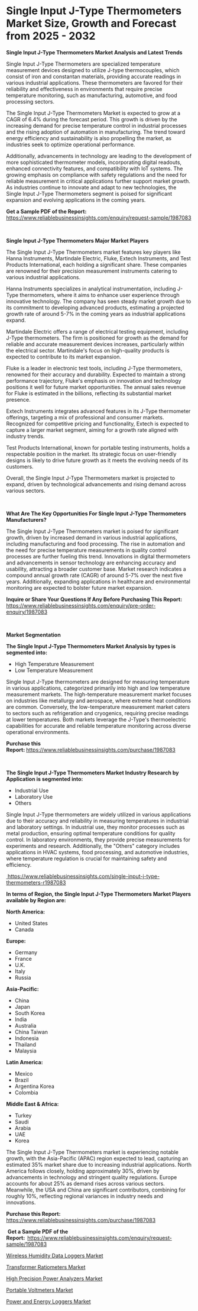 <p><h1>Single Input J-Type Thermometers Market Size, Growth and Forecast from 2025 - 2032</h1></p><p><strong>Single Input J-Type Thermometers Market Analysis and Latest Trends</strong></p>
<p><p>Single Input J-Type Thermometers are specialized temperature measurement devices designed to utilize J-type thermocouples, which consist of iron and constantan materials, providing accurate readings in various industrial applications. These thermometers are favored for their reliability and effectiveness in environments that require precise temperature monitoring, such as manufacturing, automotive, and food processing sectors.</p><p>The Single Input J-Type Thermometers Market is expected to grow at a CAGR of 6.4% during the forecast period. This growth is driven by the increasing demand for precise temperature control in industrial processes and the rising adoption of automation in manufacturing. The trend toward energy efficiency and sustainability is also propelling the market, as industries seek to optimize operational performance.</p><p>Additionally, advancements in technology are leading to the development of more sophisticated thermometer models, incorporating digital readouts, enhanced connectivity features, and compatibility with IoT systems. The growing emphasis on compliance with safety regulations and the need for reliable measurement in critical applications further support market growth. As industries continue to innovate and adapt to new technologies, the Single Input J-Type Thermometers segment is poised for significant expansion and evolving applications in the coming years.</p></p>
<p><strong>Get a Sample PDF of the Report:&nbsp;</strong> <a href="https://www.reliablebusinessinsights.com/enquiry/request-sample/1987083?utm_campaign=1113&utm_medium=2&utm_source=Github&utm_content=ia&utm_term=02032025&utm_id=single-input-j-type-thermometers">https://www.reliablebusinessinsights.com/enquiry/request-sample/1987083</a></p>
<p>&nbsp;</p>
<p><strong>Single Input J-Type Thermometers Major Market Players</strong></p>
<p><p>The Single Input J-Type Thermometers market features key players like Hanna Instruments, Martindale Electric, Fluke, Extech Instruments, and Test Products International, each holding a significant share. These companies are renowned for their precision measurement instruments catering to various industrial applications.</p><p>Hanna Instruments specializes in analytical instrumentation, including J-Type thermometers, where it aims to enhance user experience through innovative technology. The company has seen steady market growth due to its commitment to developing advanced products, estimating a projected growth rate of around 5-7% in the coming years as industrial applications expand.</p><p>Martindale Electric offers a range of electrical testing equipment, including J-Type thermometers. The firm is positioned for growth as the demand for reliable and accurate measurement devices increases, particularly within the electrical sector. Martindale's focus on high-quality products is expected to contribute to its market expansion.</p><p>Fluke is a leader in electronic test tools, including J-Type thermometers, renowned for their accuracy and durability. Expected to maintain a strong performance trajectory, Fluke's emphasis on innovation and technology positions it well for future market opportunities. The annual sales revenue for Fluke is estimated in the billions, reflecting its substantial market presence.</p><p>Extech Instruments integrates advanced features in its J-Type thermometer offerings, targeting a mix of professional and consumer markets. Recognized for competitive pricing and functionality, Extech is expected to capture a larger market segment, aiming for a growth rate aligned with industry trends.</p><p>Test Products International, known for portable testing instruments, holds a respectable position in the market. Its strategic focus on user-friendly designs is likely to drive future growth as it meets the evolving needs of its customers.</p><p>Overall, the Single Input J-Type Thermometers market is projected to expand, driven by technological advancements and rising demand across various sectors.</p></p>
<p>&nbsp;</p>
<p><strong>What Are The Key Opportunities For Single Input J-Type Thermometers Manufacturers?</strong></p>
<p><p>The Single Input J-Type Thermometers market is poised for significant growth, driven by increased demand in various industrial applications, including manufacturing and food processing. The rise in automation and the need for precise temperature measurements in quality control processes are further fueling this trend. Innovations in digital thermometers and advancements in sensor technology are enhancing accuracy and usability, attracting a broader customer base. Market research indicates a compound annual growth rate (CAGR) of around 5-7% over the next five years. Additionally, expanding applications in healthcare and environmental monitoring are expected to bolster future market expansion.</p></p>
<p><strong>Inquire or Share Your Questions If Any Before Purchasing This Report:</strong> <a href="https://www.reliablebusinessinsights.com/enquiry/pre-order-enquiry/1987083?utm_campaign=1113&utm_medium=2&utm_source=Github&utm_content=ia&utm_term=02032025&utm_id=single-input-j-type-thermometers">https://www.reliablebusinessinsights.com/enquiry/pre-order-enquiry/1987083</a></p>
<p>&nbsp;</p>
<p><strong>Market Segmentation</strong></p>
<p><strong>The Single Input J-Type Thermometers Market Analysis by types is segmented into:</strong></p>
<p><ul><li>High Temperature Measurement</li><li>Low Temperature Measurement</li></ul></p>
<p><p>Single Input J-Type thermometers are designed for measuring temperature in various applications, categorized primarily into high and low temperature measurement markets. The high-temperature measurement market focuses on industries like metallurgy and aerospace, where extreme heat conditions are common. Conversely, the low-temperature measurement market caters to sectors such as refrigeration and cryogenics, requiring precise readings at lower temperatures. Both markets leverage the J-Type's thermoelectric capabilities for accurate and reliable temperature monitoring across diverse operational environments.</p></p>
<p><strong>Purchase this Report:&nbsp;</strong><a href="https://www.reliablebusinessinsights.com/purchase/1987083?utm_campaign=1113&utm_medium=2&utm_source=Github&utm_content=ia&utm_term=02032025&utm_id=single-input-j-type-thermometers">https://www.reliablebusinessinsights.com/purchase/1987083</a></p>
<p>&nbsp;</p>
<p><strong>The Single Input J-Type Thermometers Market Industry Research by Application is segmented into:</strong></p>
<p><ul><li>Industrial Use</li><li>Laboratory Use</li><li>Others</li></ul></p>
<p><p>Single Input J-Type thermometers are widely utilized in various applications due to their accuracy and reliability in measuring temperatures in industrial and laboratory settings. In industrial use, they monitor processes such as metal production, ensuring optimal temperature conditions for quality control. In laboratory environments, they provide precise measurements for experiments and research. Additionally, the "Others" category includes applications in HVAC systems, food processing, and automotive industries, where temperature regulation is crucial for maintaining safety and efficiency.</p></p>
<p><a href="https://www.reliablebusinessinsights.com/single-input-j-type-thermometers-r1987083?utm_campaign=1113&utm_medium=2&utm_source=Github&utm_content=ia&utm_term=02032025&utm_id=single-input-j-type-thermometers">&nbsp;https://www.reliablebusinessinsights.com/single-input-j-type-thermometers-r1987083</a></p>
<p><strong>In terms of Region, the Single Input J-Type Thermometers Market Players available by Region are:</strong></p>
<p>
    <p> <strong> North America: </strong>
        <ul>
            <li>United States</li>
            <li>Canada</li>
        </ul>
        </p> 
    <p> <strong> Europe: </strong>
        <ul>
            <li>Germany</li>
            <li>France</li>
            <li>U.K.</li>
            <li>Italy</li>
            <li>Russia</li>
        </ul>
        </p> 
    <p> <strong> Asia-Pacific: </strong>
        <ul>
            <li>China</li>
            <li>Japan</li>
            <li>South Korea</li>
            <li>India</li>
            <li>Australia</li>
            <li>China Taiwan</li>
            <li>Indonesia</li>
            <li>Thailand</li>
            <li>Malaysia</li>
        </ul>
        </p> 
    <p> <strong> Latin America: </strong>
        <ul>
            <li>Mexico</li>
            <li>Brazil</li>
            <li>Argentina Korea</li>
            <li>Colombia</li>
        </ul>
        </p> 
    <p> <strong> Middle East & Africa: </strong>
        <ul>
            <li>Turkey</li>
            <li>Saudi</li>
            <li>Arabia</li>
            <li>UAE</li>
            <li>Korea</li>
        </ul>
    </p>
    </p>
<p><p>The Single Input J-Type Thermometers market is experiencing notable growth, with the Asia-Pacific (APAC) region expected to lead, capturing an estimated 35% market share due to increasing industrial applications. North America follows closely, holding approximately 30%, driven by advancements in technology and stringent quality regulations. Europe accounts for about 25% as demand rises across various sectors. Meanwhile, the USA and China are significant contributors, combining for roughly 10%, reflecting regional variances in industry needs and innovations.</p></p>
<p><strong>Purchase this Report: </strong><a href="https://www.reliablebusinessinsights.com/purchase/1987083?utm_campaign=1113&utm_medium=2&utm_source=Github&utm_content=ia&utm_term=02032025&utm_id=single-input-j-type-thermometers">https://www.reliablebusinessinsights.com/purchase/1987083</a></p>
<p>&nbsp;<strong>Get a Sample PDF of the Report:&nbsp;&nbsp;</strong><a href="https://www.reliablebusinessinsights.com/enquiry/request-sample/1987083?utm_campaign=1113&utm_medium=2&utm_source=Github&utm_content=ia&utm_term=02032025&utm_id=single-input-j-type-thermometers">https://www.reliablebusinessinsights.com/enquiry/request-sample/1987083</a></p>
<p><strong></strong></p>
<p><p><a href="https://github.com/iyachikareva/Market-Research-Report-List-1/blob/main/wireless-humidity-data-loggers-market.md?utm_campaign=1113&utm_medium=2&utm_source=Github&utm_content=ia&utm_term=02032025&utm_id=single-input-j-type-thermometers">Wireless Humidity Data Loggers Market</a></p><p><a href="https://github.com/naomaroaoonv/Market-Research-Report-List-1/blob/main/transformer-ratiometers-market.md?utm_campaign=1113&utm_medium=2&utm_source=Github&utm_content=ia&utm_term=02032025&utm_id=single-input-j-type-thermometers">Transformer Ratiometers Market</a></p><p><a href="https://github.com/prantoblouin/Market-Research-Report-List-1/blob/main/high-precision-power-analyzers-market.md?utm_campaign=1113&utm_medium=2&utm_source=Github&utm_content=ia&utm_term=02032025&utm_id=single-input-j-type-thermometers">High Precision Power Analyzers Market</a></p><p><a href="https://github.com/guyotkiferhi/Market-Research-Report-List-1/blob/main/portable-voltmeters-market.md?utm_campaign=1113&utm_medium=2&utm_source=Github&utm_content=ia&utm_term=02032025&utm_id=single-input-j-type-thermometers">Portable Voltmeters Market</a></p><p><a href="https://github.com/zoccohaniech/Market-Research-Report-List-1/blob/main/power-and-energy-loggers-market.md?utm_campaign=1113&utm_medium=2&utm_source=Github&utm_content=ia&utm_term=02032025&utm_id=single-input-j-type-thermometers">Power and Energy Loggers Market</a></p></p>